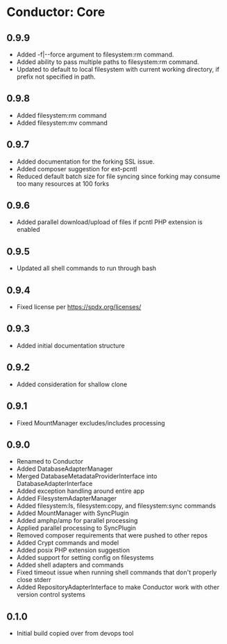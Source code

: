 Conductor: Core
===============

## 0.9.9
- Added -f|--force argument to filesystem:rm command.
- Added ability to pass multiple paths to filesystem:rm command.
- Updated to default to local filesystem with current working directory, if prefix not 
  specified in path.

## 0.9.8
- Added filesystem:rm command
- Added filesystem:mv command

## 0.9.7
- Added documentation for the forking SSL issue.
- Added composer suggestion for ext-pcntl
- Reduced default batch size for file syncing since forking may consume too many
  resources at 100 forks

## 0.9.6
- Added parallel download/upload of files if pcntl PHP extension is enabled

## 0.9.5
- Updated all shell commands to run through bash

## 0.9.4
- Fixed license per https://spdx.org/licenses/

## 0.9.3
- Added initial documentation structure
 
## 0.9.2
- Added consideration for shallow clone

## 0.9.1
- Fixed MountManager excludes/includes processing

## 0.9.0
- Renamed to Conductor
- Added DatabaseAdapterManager
- Merged DatabaseMetadataProviderInterface into DatabaseAdapterInterface
- Added exception handling around entire app
- Added FilesystemAdapterManager
- Added filesystem:ls, filesystem:copy, and filesystem:sync commands
- Added MountManager with SyncPlugin
- Added amphp/amp for parallel processing
- Applied parallel processing to SyncPlugin
- Removed composer requirements that were pushed to other repos
- Added Crypt commands and model
- Added posix PHP extension suggestion
- Added support for setting config on filesystems
- Added shell adapters and commands
- Fixed timeout issue when running shell commands that don't properly close stderr
- Added RepositoryAdapterInterface to make Conductor work with other version control systems

## 0.1.0
- Initial build copied over from devops tool
